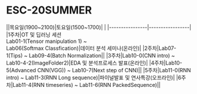 # ESC-20SUMMER

||목요일(1900~2100)|토요일(1500~1700)|
|   |----------------|-----------------|
|1주차|OT 및 딥러닝 세션 <br> Lab01-1(Tensor manipulation 1) ~ <br> Lab06(Softmax Classfication)|데이터 분석 세미나(온라인)|
|2주차|Lab07-1(Tips) ~ Lab09-4(Batch Normalization||
|3주차|Lab10-0(CNN intro) ~ Lab10-4-2(ImageFolder2)|EDA 및 분석프로세스 발표(온라인)|
|4주차|Lab10-5(Advanced CNN(VGG)) ~ Lab10-7(Next step of CNN)||
|5주차|Lab11-0(RNN intro) ~ Lab11-3(RNN Long sequence)|파이널발표 및 연사특강(오프라인)|
|6주차|Lab11-4(RNN timeseries) ~ Lab11-6(RNN PackedSequence)||
